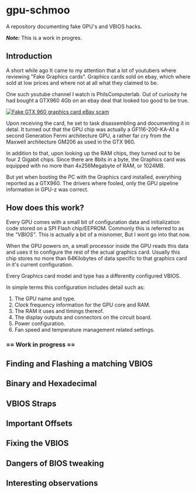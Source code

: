 # gpu-schmoo
A repository documenting fake GPU's and VBIOS hacks.

***Note:*** This is a work in progres.

## Introduction

A short while ago It came to my attention that a lot of youtubers where reviewing "Fake Graphics cards".
Graphics cards sold on ebay, which where sold at low prices and where not at all what they claimed to be.

One such youtube channel I watch is PhilsComputerlab.
Out of curiosity he had bought a GTX960 4Gb on an ebay deal that looked too good to be true.

[![Fake GTX 960 graphics card eBay scam](https://img.youtube.com/vi/Ved84d_6occ/0.jpg)](https://www.youtube.com/watch?v=Ved84d_6occ)

Upon receiving the card, he set to task disassembling and documenting it in detal. 
It turned out that the GPU chip was actually a GF116-200-KA-A1 a second Generation Fermi architecture GPU, a rather far cry from the Maxwell architecture GM206 as used in the GTX 960.

In addition to that, upon looking up the RAM chips, they turned out to be four 2 Gigabit chips.
Since there are 8bits in a byte, the Graphics card was equipped with no more than 4x256Megabyte of RAM, or 1024MB.

But yet when booting the PC with the Graphics card installed, everything reported as a GTX960.
The drivers where fooled, only the GPU pipeline information in GPU-z was correct.

## How does this work?

Every GPU comes with a small bit of configuration data and initialization code stored on a SPI Flash chip/EEPROM.
Commonly this is referred to as the _"VBIOS"_. This is actually a bit of a misnomer, But I wont go into that now.

When the GPU powers on, a small processor inside the GPU reads this data and uses it to configure the rest of the actual graphics card.
Usually this chip stores no more than 64Kilobytes of data specific to that graphics card in it's current configuration.

Every Graphics card model and type has a differently configured VBIOS.

In simple terms this configuration includes detail such as:

1. The GPU name and type.
2. Clock frequency information for the GPU core and RAM.
3. The RAM it uses and timings thereof.
4. The display outputs and connectors on the circuit board.
5. Power configuration.
6. Fan speed and temperature management related settings.

### == Work in progress == ###

## Finding and Flashing a matching VBIOS

## Binary and Hexadecimal

## VBIOS Straps

## Important Offsets

## Fixing the VBIOS

## Dangers of BIOS tweaking

## Interesting observations

